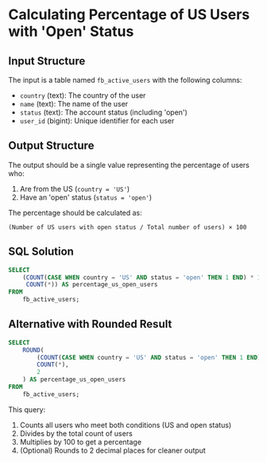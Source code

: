 # Calculating Percentage of US Users with 'Open' Status

## Input Structure
The input is a table named `fb_active_users` with the following columns:
- `country` (text): The country of the user
- `name` (text): The name of the user
- `status` (text): The account status (including 'open')
- `user_id` (bigint): Unique identifier for each user

## Output Structure
The output should be a single value representing the percentage of users who:
1. Are from the US (`country = 'US'`)
2. Have an 'open' status (`status = 'open'`)

The percentage should be calculated as:
```
(Number of US users with open status / Total number of users) × 100
```

## SQL Solution

```sql
SELECT 
    (COUNT(CASE WHEN country = 'US' AND status = 'open' THEN 1 END) * 100.0 / 
     COUNT(*)) AS percentage_us_open_users
FROM 
    fb_active_users;
```

## Alternative with Rounded Result

```sql
SELECT 
    ROUND(
        (COUNT(CASE WHEN country = 'US' AND status = 'open' THEN 1 END) * 100.0 / 
        COUNT(*),
        2
    ) AS percentage_us_open_users
FROM 
    fb_active_users;
```

This query:
1. Counts all users who meet both conditions (US and open status)
2. Divides by the total count of users
3. Multiplies by 100 to get a percentage
4. (Optional) Rounds to 2 decimal places for cleaner output
